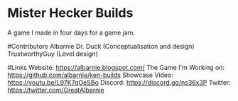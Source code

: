 # Mister Hecker Builds

A game I made in four days for a game jam.

#Contributors
Albarnie
Dr. Duck (Conceptualisation and design)
TrustworthyGuy (Level design)

#Links
Website: https://albarnie.blogspot.com/
The Game I'm Working on: https://github.com/albarnie/ken-builds
Showcase Video: https://youtu.be/L97K7qOeSBo
Discord: https://discord.gg/ns36x3P
Twitter: https://twitter.com/GreatAlbarnie